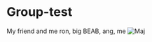 # Group-test
My friend and me
ron, big BEAB, ang, me
![Maj](https://media-hkg4-2.cdn.whatsapp.net/v/t61.24694-24/295177400_604476417730990_8409816533179550390_n.jpg?stp=dst-jpg_s96x96&ccb=11-4&oh=01_Q5AaIFupBIHnI8kElkmxqWoBh2Qry_3P7coVIh21iPzsamYC&oe=66B6A0C4&_nc_sid=e6ed6c&_nc_cat=110)